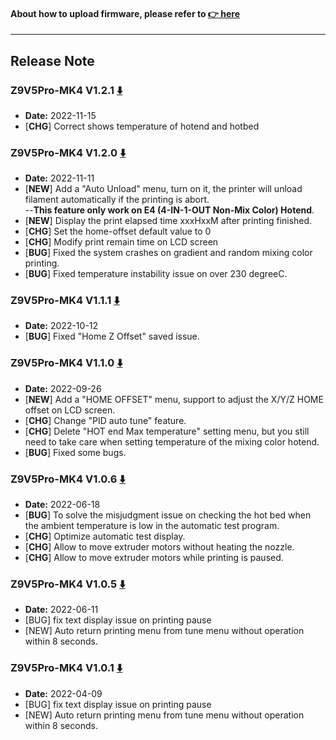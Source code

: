 #### About how to upload firmware, please refer to [:point_right: here](https://github.com/ZONESTAR3D/Firmware/tree/master/Z9/Z9V5/bin#how-to-upload-firmware-to-z9v5pro)

----
## Release Note
### Z9V5Pro-MK4 V1.2.1 [:arrow_down:](./Z9V5ProMK4_V1_2_1.zip)
- **Date:** 2022-11-15
- [**CHG**] Correct shows temperature of hotend and hotbed

### Z9V5Pro-MK4 V1.2.0 [:arrow_down:](./Z9V5ProMK4_V1_2_0.zip)
- **Date:** 2022-11-11
- [**NEW**] Add a "Auto Unload" menu, turn on it, the printer will unload filament automatically if the printing is abort.    
  --**This feature only work on E4 (4-IN-1-OUT Non-Mix Color) Hotend**.   
- [**NEW**] Display the print elapsed time xxxHxxM after printing finished.
- [**CHG**] Set the home-offset default value to 0
- [**CHG**] Modify print remain time on LCD screen
- [**BUG**] Fixed the system crashes on gradient and random mixing color printing.
- [**BUG**] Fixed temperature instability issue on over 230 degreeC.

### Z9V5Pro-MK4 V1.1.1 [:arrow_down:](./Z9V5ProMK4_V1_1_1.zip)
- **Date:** 2022-10-12
- [**BUG**] Fixed "Home Z Offset" saved issue.

### Z9V5Pro-MK4 V1.1.0 [:arrow_down:](./Z9V5ProMK4_V1_1_0.zip)
- **Date:** 2022-09-26
- [**NEW**] Add a "HOME OFFSET" menu, support to adjust the X/Y/Z HOME offset on LCD screen.
- [**CHG**] Change "PID auto tune" feature.
- [**CHG**] Delete "HOT end Max temperature" setting menu, but you still need to take care when setting temperature of the mixing color hotend.
- [**BUG**] Fixed some bugs.

### Z9V5Pro-MK4 V1.0.6 [:arrow_down:](./Z9V5ProMK4_V1_0_6.zip)
- **Date:** 2022-06-18
- [**BUG**] To solve the misjudgment issue on checking the hot bed when the ambient temperature is low in the automatic test program.
- [**CHG**] Optimize automatic test display.
- [**CHG**] Allow to move extruder motors without heating the nozzle.
- [**CHG**] Allow to move extruder motors while printing is paused.

### Z9V5Pro-MK4 V1.0.5 [:arrow_down:](./Z9V5ProMK4_V1_0_5.zip)
- **Date:** 2022-06-11
- [BUG] fix text display issue on printing pause
- [NEW] Auto return printing menu from tune menu without operation within 8 seconds.

### Z9V5Pro-MK4 V1.0.1 [:arrow_down:](./Z9V5ProMK4_V1_0_1.zip)
- **Date:** 2022-04-09
- [BUG] fix text display issue on printing pause
- [NEW] Auto return printing menu from tune menu without operation within 8 seconds.





